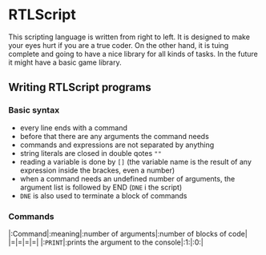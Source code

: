 # RTLScript

This scripting language is written from right to left. 
It is designed to make your eyes hurt if you are a true coder. 
On the other hand, it is tuing complete and going to have a nice library for all kinds of tasks.
In the future it might have a basic game library.

## Writing RTLScript programs
### Basic syntax
- every line ends with a command
- before that there are any arguments the command needs
- commands and expressions are not separated by anything
- string literals are closed in double qotes `""`
- reading a variable is done by `[]` (the variable name is the result of any expression inside the brackes, even a number)
- when a command needs an undefined number of arguments, the argument list is followed by END (`DNE` i the script)
- `DNE` is also used to terminate a block of commands
### Commands
|:Command|:meaning|:number of arguments|:number of blocks of code|
|=|=|=|=|
|:`PRINT`|:prints the argument to the console|:1:|:0:|
